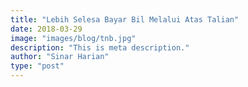 ```yaml
---
title: "Lebih Selesa Bayar Bil Melalui Atas Talian"
date: 2018-03-29
image: "images/blog/tnb.jpg"
description: "This is meta description."
author: "Sinar Harian"
type: "post"
---
```



